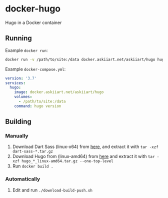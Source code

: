 # docker-hugo

Hugo in a Docker container

## Running

Example `docker run`:

```bash
docker run -v /path/to/site:/data docker.askiiart.net/askiiart/hugo hugo version
```

Example `docker-compose.yml`:

```yaml
version: '3.7'
services:
  hugo:
    image: docker.askiiart.net/askiiart/hugo
    volumes:
      - /path/to/site:/data
    command: hugo version
```

## Building

### Manually

1. Download Dart Sass (linux-x64) from [here](https://github.com/sass/dart-sass/releases/latest), and extract it with `tar -xzf dart-sass-*.tar.gz`
2. Download Hugo from (linux-amd64) from [here](https://github.com/gohugoio/hugo/releases/latest) and extract it with `tar -xzf hugo_*_linux-amd64.tar.gz --one-top-level`
3. Run `docker build .`

### Automatically

1. Edit and run `./download-build-push.sh`
